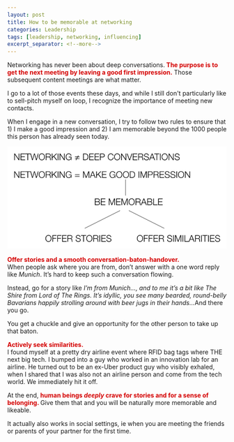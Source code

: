 ```yaml
---
layout: post
title: How to be memorable at networking
categories: Leadership
tags: [leadership, networking, influencing]
excerpt_separator: <!--more-->
---
```


Networking has never been about deep conversations.<span style="color:#d40202; font-weight: bold"> The purpose is to get the next meeting by leaving a good first impression.</span> Those subsequent content meetings are what matter.

I go to a lot of those events these days, and while I still don't particularly like to sell-pitch myself on loop, I recognize the importance of meeting new contacts.

When I engage in a new conversation, I try to follow two rules to ensure that 1) I make a good impression and 2) I am memorable beyond the 1000 people this person has already seen today.

![Networking](/images/networking.png "networking")

<!--more-->
<span style="color:#d40202; font-weight: bold">Offer stories and a smooth conversation-baton-handover. </span><br>
When people ask where you are from, don’t answer with a one word reply like <em>Munich</em>. It’s hard to keep such a conversation flowing.

Instead, go for a story like <em>I’m from Munich..., and to me it’s a bit like The Shire from Lord of The Rings. It’s idyllic, you see many bearded, round-belly Bavarians happily strolling around with beer jugs in their hands...</em>And there you go.

You get a chuckle and give an opportunity for the other person to take up that baton.

<span style="color:#d40202; font-weight: bold">Actively seek similarities.</span><br>
I found myself at a pretty dry airline event where RFID bag tags where THE next big tech. I bumped into a guy who worked in an innovation lab for an airline. He turned out to be an ex-Uber product guy who visibly exhaled, when I shared that I was also not an airline person and come from the tech world. We immediately hit it off.

At the end, <span style="color:#d40202; font-weight: bold">human beings <em>deeply</em> crave for stories and for a sense of belonging. </span>Give them that and you will be naturally more memorable and likeable.

It actually also works in social settings, ie when you are meeting the friends or parents of your partner for the first time.